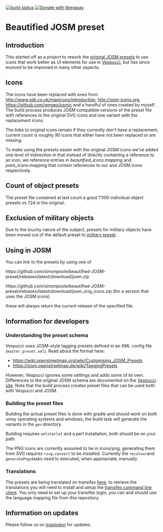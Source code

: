 [![build status](https://github.com/simonpoole/beautified-JOSM-preset/actions/workflows/preset.yml/badge.svg)](https://github.com/simonpoole/beautified-JOSM-preset/actions) [![Donate with liberapay](https://img.shields.io/liberapay/patrons/SimonPoole.svg?logo=liberapay)](https://liberapay.com/SimonPoole/donate)

# Beautified JOSM preset

## Introduction

This started off as a project to rework the [original JOSM presets](https://josm.openstreetmap.de/browser/trunk/resources/data/defaultpresets.xml) to use icons that work better as UI elements for use in [Vespucci](https://github.com/MarcusWolschon/osmeditor4android), but has since evolved to be improved in many other aspects.

## Icons

The icons have been replaced with ones from http://www.sjjb.co.uk/mapicons/introduction, http://osm-icons.org, https://github.com/gmgeo/osmic and a handful of ones created by myself. The build process produces JOSM compatible versions of the preset file with references to the original SVG icons and one variant with the replacement icons.

The links to original icons remain if they currently don't have a replacement, current count is roughly 90 icons that either have not been replaced or are missing.

To make using the presets easier with the original JOSM icons we've added one level of indirection in that instead of directly containing a reference to an icon, we reference entries in _beautified_icons.mapping_ and _josm_icons.mapping_ that contain references to our and JOSM icons respectively.

## Count of object presets

The preset file contained at last count a good 1'000 individual object presets vs 724 in the original.

## Exclusion of military objects

Due to the touchy nature of the subject, presets for military objects have been moved out of the default preset to [military preset](http://simonpoole.github.io/military-preset/).

## Using in JOSM

You can link to the presets by using one of
 
https&#58;//github&#46;com/simonpoole/beautified-JOSM-preset/releases/latest/download/josm.zip 

https&#58;//github&#46;com/simonpoole/beautified-JOSM-preset/releases/latest/download/josm_orig_icons.zip (for a version that uses the JOSM icons) 

these will always return the current release of the specified file. 

## Information for developers

### Understanding the preset schema

Vespucci uses JOSM-style tagging presets defined in an XML config file (`master_preset.xml`). Read about the format here:

- https://wiki.openstreetmap.org/wiki/Customising_JOSM_Presets
- https://josm.openstreetmap.de/wiki/TaggingPresets

However, Vespucci ignores some settings and adds some of its own. Differences to the original JOSM schema are documented on the [Vespucci site](http://vespucci.io/tutorials/presets/). Note that the build process creates preset files that can be used both with Vespucci and JOSM.

### Building the preset files

Building the actual preset files is done with gradle and should work on both unixy operating systems and windows, the build task will generate the variants in the `gen` directory.

Building requires `xmlstarlet` and a perl installation, both should be on your path

The PNG icons are currently assumed to be in icons/png, generating them from SVG requires `rsvg-convert` to be installed. Currently the `recolour`and `generatePngs`tasks need to executed, when appropriate, manually.

### Translations

The presets are being translated on transifex [here](https://app.transifex.com/openstreetmap/presets), to retrieve the translations you will need to install and setup the [transifex command line client](https://docs.transifex.com/client/introduction). You only need to set up your transifex login, you can and should use the language mapping file from this repository.

## Information on updates

Please follow us on [mastodon](https://en.osm.town/@vespucci_editor) for updates.
